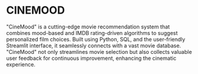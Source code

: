 # CINEMOOD
"CineMood" is a cutting-edge movie recommendation system that combines mood-based and IMDB rating-driven algorithms to suggest personalized film choices. Built using Python, SQL, and the user-friendly Streamlit interface, it seamlessly connects with a vast movie database. "CineMood" not only streamlines movie selection but also collects valuable user feedback for continuous improvement, enhancing the cinematic experience.
